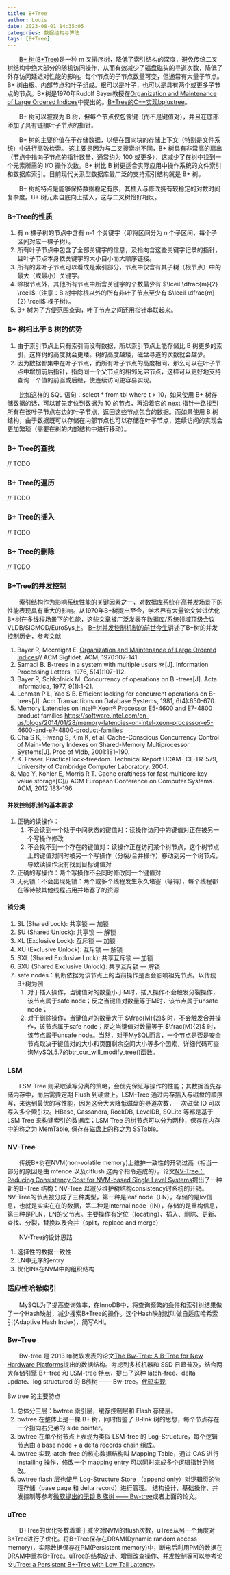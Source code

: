 ```yaml
---
title: B+Tree
author: Louis
date: 2023-08-01 14:35:05
categories: 数据结构与算法
tags: [B+Tree]
---
```

&emsp;&emsp;[B+ 树](https://oi-wiki.org/ds/bplus-tree/)([B+Tree](https://en.wikipedia.org/wiki/B-tree))是一种 m 叉排序树，降低了索引结构的深度，避免传统二叉树结构中绝大部分的随机访问操作，从而有效减少了磁盘磁头的寻道次数，降低了外存访问延迟对性能的影响。每个节点的子节点数量可变，但通常有大量子节点。B+ 树由根、内部节点和叶子组成。根可以是叶子，也可以是具有两个或更多子节点的节点。B+树是1970年Rudolf Bayer教授在[Organization and Maintenance of Large Ordered Indices](https://www.goodserendipity.com/asserts/data-structures-and-algorithms/Organization%20and%20maintenance%20of%20large%20ordered%20indices.pdf)中提出的。[B+Tree的C++实现bplustree](https://github.com/begeekmyfriend/bplustree)。

&emsp;&emsp;B+ 树可以被视为 B 树，但每个节点仅包含键（而不是键值对），并且在底部添加了具有链接叶子节点的指针。

&emsp;&emsp;B+ 树的主要价值在于存储数据，以便在面向块的存储上下文（特别是文件系统）中进行高效检索。 这主要是因为与二叉搜索树不同，B+ 树具有非常高的扇出（节点中指向子节点的指针数量，通常约为 100 或更多），这减少了在树中找到一个元素所需的 I/O 操作次数。B+ 树比 B 树更适合实际应用中操作系统的文件索引和数据库索引。目前现代关系型数据库最广泛的支持索引结构就是 B+ 树。

&emsp;&emsp;B+ 树的特点是能够保持数据稳定有序，其插入与修改拥有较稳定的对数时间复杂度。B+ 树元素自底向上插入，这与二叉树恰好相反。

### B+Tree的性质

1. 有 n 棵子树的节点中含有 n-1 个关键字（即将区间分为 n 个子区间，每个子区间对应一棵子树）。
2. 所有叶子节点中包含了全部关键字的信息，及指向含这些关键字记录的指针，且叶子节点本身依关键字的大小自小而大顺序链接。
3. 所有的非叶子节点可以看成是索引部分，节点中仅含有其子树（根节点）中的最大（或最小）关键字。
4. 除根节点外，其他所有节点中所含关键字的个数最少有 $\lceil \dfrac{m}{2} \rceil$（注意：B 树中除根以外的所有非叶子节点至少有 $\lceil \dfrac{m}{2} \rceil$ 棵子树）。
5. B+ 树为了方便范围查询，叶子节点之间还用指针串联起来。

### B+ 树相比于 B 树的优势

1. 由于索引节点上只有索引而没有数据，所以索引节点上能存储比 B 树更多的索引，这样树的高度就会更矮。树的高度越矮，磁盘寻道的次数就会越少。
2. 因为数据都集中在叶子节点，而所有叶子节点的高度相同，那么可以在叶子节点中增加前后指针，指向同一个父节点的相邻兄弟节点，这样可以更好地支持查询一个值的前驱或后继，使连续访问更容易实现。

&emsp;&emsp;比如这样的 SQL 语句：select * from tbl where t > 10，如果使用 B+ 树存储数据的话，可以首先定位到数据为 10 的节点，再沿着它的 next 指针一路找到所有在该叶子节点右边的叶子节点，返回这些节点包含的数据。而如果使用 B 树结构，由于数据既可以存储在内部节点也可以存储在叶子节点，连续访问的实现会更加繁琐（需要在树的内部结构中进行移动）。

### B+ Tree的查找

// TODO

### B+ Tree的遍历

// TODO

### B+ Tree的插入

// TODO

### B+ Tree的删除

// TODO

### B+Tree的并发控制

&emsp;&emsp;索引结构作为影响系统性能的关键因素之一，对数据库系统在高并发场景下的性能表现具有重大的影响。从1970年B+树提出至今，学术界有大量论文尝试优化B+树在多线程场景下的性能，这些文章被广泛发表在数据库/系统领域顶级会议VLDB/SIGMOD/EuroSys上。
[B+树并发控制机制的前世今生](https://zhuanlan.zhihu.com/p/414141859)讲述了B+树的并发控制历史，参考文献

1. Bayer R, Mccreight E. [Organization and Maintenance of Large Ordered Indices](https://www.goodserendipity.com/asserts/data-structures-and-algorithms/Organization%20and%20maintenance%20of%20large%20ordered%20indices.pdf)// ACM Sigfidet. ACM, 1970:107-141.
2. Samadi B. B-trees in a system with multiple users ☆[J]. Information Processing Letters, 1976, 5(4):107-112.
3. Bayer R, Schkolnick M. Concurrency of operations on B -trees[J]. Acta Informatica, 1977, 9(1):1-21.
4. Lehman P L, Yao S B. Efficient locking for concurrent operations on B-trees[J]. Acm Transactions on Database Systems, 1981, 6(4):650-670.
5. Memory Latencies on Intel® Xeon® Processor E5-4600 and E7-4800 product families <https://software.intel.com/en-us/blogs/2014/01/28/memory-latencies-on-intel-xeon-processor-e5-4600-and-e7-4800-product-families>
6. Cha S K, Hwang S, Kim K, et al. Cache-Conscious Concurrency Control of Main-Memory Indexes on Shared-Memory Multiprocessor Systems[J]. Proc of Vldb, 2001:181–190.
7. K. Fraser. Practical lock-freedom. Technical Report UCAM- CL-TR-579, University of Cambridge Computer Laboratory, 2004.
8. Mao Y, Kohler E, Morris R T. Cache craftiness for fast multicore key-value storage[C]// ACM European Conference on Computer Systems. ACM, 2012:183-196.

#### 并发控制机制的基本要求

1. 正确的读操作：
    1. 不会读到一个处于中间状态的键值对：读操作访问中的键值对正在被另一个写操作修改
    2. 不会找不到一个存在的键值对：读操作正在访问某个树节点，这个树节点上的键值对同时被另一个写操作（分裂/合并操作）移动到另一个树节点，导致读操作没有找到目标键值对
2. 正确的写操作：两个写操作不会同时修改同一个键值对
3. 无死锁：不会出现死锁：两个或多个线程发生永久堵塞（等待），每个线程都在等待被其他线程占用并堵塞了的资源

#### 锁分类

1. SL (Shared Lock): 共享锁 — 加锁
2. SU (Shared Unlock): 共享锁 — 解锁
3. XL (Exclusive Lock): 互斥锁 — 加锁
4. XU (Exclusive Unlock): 互斥锁 — 解锁
5. SXL (Shared Exclusive Lock): 共享互斥锁 — 加锁
6. SXU (Shared Exclusive Unlock): 共享互斥锁 — 解锁
7. safe nodes：判断依据为该节点上的当前操作是否会影响祖先节点。以传统B+树为例
    1. 对于插入操作，当键值对的数量小于M时，插入操作不会触发分裂操作，该节点属于safe node；反之当键值对数量等于M时，该节点属于unsafe node；
    2. 对于删除操作，当键值对的数量大于 $\frac{M}{2}$ 时，不会触发合并操作，该节点属于safe node；反之当键值对数量等于 $\frac{M}{2}$ 时，该节点属于unsafe node。当然，对于MySQL而言，一个节点是否是安全节点取决于键值对的大小和页面剩余空间大小等多个因素，详细代码可查询MySQL5.7的btr_cur_will_modify_tree()函数。

### LSM

&emsp;&emsp;LSM Tree 则采取读写分离的策略，会优先保证写操作的性能；其数据首先存储内存中，而后需要定期 Flush 到硬盘上。LSM-Tree 通过内存插入与磁盘的顺序写，来达到最优的写性能，因为这会大大降低磁盘的寻道次数，一次磁盘 IO 可以写入多个索引块。HBase, Cassandra, RockDB, LevelDB, SQLite 等都是基于 LSM Tree 来构建索引的数据库；LSM Tree 的树节点可以分为两种，保存在内存中的称之为 MemTable, 保存在磁盘上的称之为 SSTable。

### NV-Tree

&emsp;&emsp;传统B+树在NVM(non-volatile memory)上维护一致性的开销过高（相当一部分的原因是由 mfence 以及clflush 这两个指令造成的）。论文[NV-Tree：Reducing Consistency Cost for NVM-based Single Level Systems](https://www.usenix.org/system/files/conference/fast15/fast15-paper-yang.pdf)提出了一种新的B+Tree 结构：NV-Tree 以减少维护树结构consistency时系统的开销。
&emsp;&emsp;NV-Tree的节点被分成了三种类型，第一种是leaf node（LN），存储的是kv信息，也就是实实在在的数据，第二种是internal node（IN），存储的是重构信息，第三种是PLN，LN的父节点。主要操作有定位（locating）、插入、删除、更新、查找、分裂，替换以及合并（split，replace and merge）

&emsp;&emsp;NV-Tree的设计思路

1. 选择性的数据一致性
2. LN中无序的entry
3. 优化INs在NVM中的组织结构

### 适应性哈希索引

&emsp;&emsp;MySQL为了提高查询效率，在InnoDB中，将查询频繁的条件和索引树结果做了一个Hash映射，减少搜索B+Tree的操作。这个Hash映射就叫做自适应哈希索引(Adaptive Hash Index)，简写AHI。

### Bw-Tree

&emsp;&emsp;Bw-tree 是 2013 年微软发表的论文[The Bw-Tree: A B-Tree for New Hardware Platforms](https://15721.courses.cs.cmu.edu/spring2017/papers/08-oltpindexes2/bwtree-icde2013.pdf)提出的数据结构。考虑到多核机器和 SSD 日趋普及，结合两大存储引擎 B+-tree 和 LSM-tree 特点，提出了这种 latch-free、delta update、log structured 的 B族树 —— Bw-tree。[代码实现](https://github.com/wangziqi2013/BwTree)

Bw tree 的主要特点

1. 总体分三层：bwtree 索引层，缓存控制层和 Flash 存储层。
2. bwtree 在整体上是一棵 B+ 树，同时借鉴了 B-link 树的思想，每个节点存在一个指向右兄弟的 side pointer。
3. bwtree 在单个树节点上表现为类似 LSM-tree 的 Log-Structure，每个逻辑节点由 a base node + a delta records chain 组成。
4. bwtree 实现 latch-free 的核心数据结构叫 Mapping Table，通过 CAS 进行 installing 操作，修改一个 mapping entry 可以同时完成多个逻辑指针的修改。
5. bwtree flash 层也使用 Log-Structure Store （append only）对逻辑页的物理存储（base page 和 delta record）进行管理。
结构设计、基础操作、并发控制等参考[微软提出的无锁 B 族树 —— Bw-tree](https://zhuanlan.zhihu.com/p/422561790)或者上面的论文。

### uTree

&emsp;&emsp;B+Tree的优化多数着重于减少对NVM的flush次数，uTree从另一个角度对B+Tree进行了优化。将B+Tree保存在DRAM(Dynamic random access memory)，实际数据保存在PM(Persistent memory)中，断电后利用PM的数据在DRAM中重构B+Tree。uTree的结构设计、增删改查操作、并发控制等可以参考论文[uTree: a Persistent B+-Tree with Low Tail Latency](http://storage.cs.tsinghua.edu.cn/papers/vldb20-utree.pdf/)。
